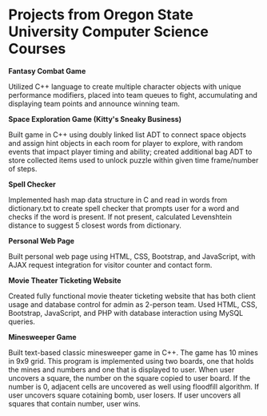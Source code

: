 # Projects from Oregon State University Computer Science Courses

**Fantasy Combat Game**

Utilized C++ language to create multiple character objects with unique performance modifiers, placed into team queues to fight, accumulating and displaying team points and announce winning team.

**Space Exploration Game (Kitty's Sneaky Business)**

Built game in C++ using doubly linked list ADT to connect space objects and assign hint objects in each room for player to explore, with random events that impact player timing and ability; created additional bag ADT to store collected items used to unlock puzzle within given time frame/number of steps. 

**Spell Checker**

Implemented hash map data structure in C and read in words from dictionary.txt to create spell checker that prompts user for a word and checks if the word is present. If not present, calculated Levenshtein distance to suggest 5 closest words from dictionary.

**Personal Web Page**

Built personal web page using HTML, CSS, Bootstrap, and JavaScript, with AJAX request integration for visitor counter and contact form. 

**Movie Theater Ticketing Website**

Created fully functional movie theater ticketing website that has both client usage and database control for admin as 2-person team. Used HTML, CSS, Bootstrap, JavaScript, and PHP with database interaction using MySQL queries.

**Minesweeper Game**

Built text-based classic minesweeper game in C++. The game has 10 mines in 9x9 grid. This program is implemented using two boards, one that holds the mines and numbers and one that is displayed to user. When user uncovers a square, the number on the square copied to user board. If the number is 0, adjacent cells are uncovered as well using floodfill algorithm. If user uncovers square cotaining bomb, user losers. If user uncovers all squares that contain number, user wins.
